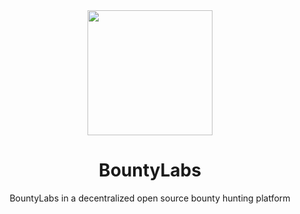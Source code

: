 <div align="center">
  <img src="https://github.com/zubairmh/bountylabs/assets/116816535/88825cb7-b762-4b24-8215-6d4abad60a19" width="200" height="200"/>
  <h1>BountyLabs</h1>
  <span>BountyLabs in a decentralized open source bounty hunting platform</span>
</div>



